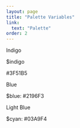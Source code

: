 ```yaml
---
layout: page
title: "Palette Variables"
link:
  text: "Palette"
order: 2
---
```


<div class="row">
  <div class="col col-4">
    <div class="swatch indigo">
      <p>Indigo</p>
      <p>$indigo</p>
      <p>#3F51B5</p>
    </div>
  </div>
  <div class="col col-4">
    <div class="swatch blue">
      <p>Blue</p>
      <p>$blue: #2196F3</p>
    </div>
  </div>
  <div class="col col-4">
    <div class="swatch light-blue">
      <p>Light Blue</p>
      <p>$cyan: #03A9F4</p>
    </div>
  </div>
</div>

